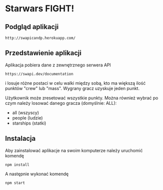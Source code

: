 # Starwars FIGHT!

## Podgląd aplikacji

```text
http://swapicandp.herokuapp.com/
```

## Przedstawienie aplikacji

Aplikacja pobiera dane z zewnętrznego serwera API
```text
https://swapi.dev/documentation
```
i losuje różne postaci w celu walki między sobą, kto ma większą ilość punktów "crew" lub "mass".
Wygrany gracz uzyskuje jeden punkt. 

Użytkownik może zresetować wszystkie punkty. Można również wybrać
po czym należy losować danego gracza (domyślnie: ALL):
* all (wszyscy)
* people (ludzie)
* starships (statki)

## Instalacja
Aby zainstalować aplikacje na swoim komputerze należy
uruchomić komendę

```text
npm install
```

A następnie wykonać komendę

```text
npm start
```
